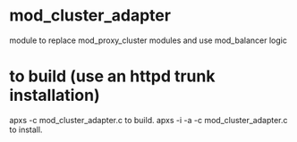 # mod_cluster_adapter
module to replace mod_proxy_cluster modules and use mod_balancer logic
# to build (use an httpd trunk installation)
apxs -c mod_cluster_adapter.c to build. 
apxs -i -a -c mod_cluster_adapter.c to install.
